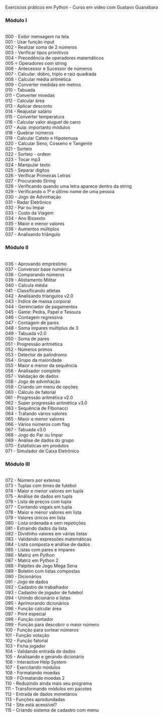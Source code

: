 Exercicios práticos em Python - Curso em video com Gustavo Guanabara

<h3> Módulo I </h3></br>
000 - Exibir mensagem na tela </br>
001 - Usar função input </br>
002 - Realizar soma de 2 números </br>
003 - Verificar tipos primitivos </br>
004 - Precedência de operadores matemáticos </br>
005 = Operadores com string </br>
006 - Antecessor e Sucessor de números </br>
007 - Calcular: dobro, triplo e raiz quadrada </br>
008 - Calcular média aritmética </br>
009 - Converter medidas em metros </br>
010 - Tabuada </br>
011 - Converter moedas </br>
012 - Calcular área </br>
013 - Aplicar desconto </br>
014 - Reajustar salário </br>
015 - Converter temperatura </br>
016 - Calcular valor aluguel de carro </br>
017 - Aula: importanto módulos </br>
018 - Quebrar números </br>
019 - Calcular Cateto e Hipotenusa </br>
020 - Calcular Seno, Cosseno e Tangente </br>
021 - Sorteio </br>
022 - Sorteio - ordem </br>
023 - Tocar mp3 </br>
024 - Manipular texto </br>
025 - Separar digitos </br>
026 - Verificar Primeiras Letras </br>
027 - Procurando String</br>
028 - Verificando quando uma letra aparece dentro da string</br>
029 - Verificando o 1º e último nome de uma pessoa</br>
030 - Jogo de Advinhação </br>
031 - Radar Eletrônico </br>
032 - Par ou Impar </br>
033 - Custo da Viagem </br>
034 - Ano Bissexto </br>
035 - Maior e menor valores </br>
036 - Aumentos múltiplos </br>
037 - Analisando triângulo </br>

<h3> Módulo II </h3></br>
036 - Aprovando empréstimo </br>
037 - Conversor base numérica </br>
038 - Comparando números </br>
039 - Alistamento Militar </br>
040 - Calcula média </br>
041 - Classificando atletas </br>
042 - Analisando triangulos v2.0 </br>
043 - Índice de massa corporal </br>
044 - Gerenciador de pagamentos </br>
045 - Game: Pedra, Papel e Tesoura </br>
046 - Contagem regressiva </br>
047 - Contagem de pares </br>
048 - Soma ímpares multiplus de 3 </br>
049 - Tabuada v2.0 </br>
050 - Soma de pares </br>
051 - Progressão aritmética </br>
052 - Números primos </br>
053 - Detector de palíndromo </br>
054 - Grupo da maioridade </br>
055 - Maior e menor da sequência </br>
056 - Analisador completo </br>
057 - Validação de dados </br>
058 - Jogo de advinhação </br>
059 - Criando um menu de opções </br>
060 - Cálculo de fatorial </br>
061 - Progressão aritmética v2.0 </br>
062 - Super progressão aritmética v3.0 </br>
063 - Sequência de FIbonacci </br>
064 - Tratando vários valores </br>
065 - Maior e menor valores </br>
066 - Vários números com flag </br>
067 - Tabuada v3.0 </br>
068 - Jogo do Par ou Ímpar </br>
069 - Análise de dados do grupo </br>
070 - Estatísticas em produtos </br>
071 - Simulador de Caixa Eletrônico </br>

<h3> Módulo III </h3></br>
072 - Número por extenso </br>
073 - Tuplas com times de futebol </br>
074 - Maior e menor valores em tupla </br>
075 - Análise de dados em tupla </br>
076 - Lista de preços com tupla </br>
077 - Contando vogais em tupla </br>
078 - Maior e menor valores em lista </br>
079 - Valores únicos em lista </br>
080 - Lista ordenada e sem repetições </br>
081 - Extraindo dados da lista </br>
082 - Dividinho valores em várias listas </br>
083 - Validando expressões matemáticas </br>
084 - Lista composta e análise de dados </br>
085 - Listas com pares e ímpares </br>
086 - Matriz em Python </br>
087 - Matriz em Python 2 </br>
088 - Palpites de Jogo Mega Sena </br>
089 - Boletim com listas compostas </br>
090 - Dicionários </br>
091 - Jogo de dados </br>
092 - Cadastro de trabalhador </br>
093 - Cadastro de jogador de futebol </br>
094 - Unindo dicionário e listas </br>
095 - Aprimorando dicionários </br>
096 - Função calcular área </br>
097 - Print especial </br>
098 - Função contador </br>
099 - Função para descobrir o maior número </br>
100 - Função para sortear números </br>
101 - Função votação </br>
102 - Função fatorial </br>
103 - Ficha jogador </br>
104 - Validando entrada de dados </br>
105 - Analisando e gerando dicionário </br>
106 - Interactive Help System </br>
107 - Exercitando módulos </br>
108 - Formatando moedas </br>
109 - FOrmatando moedas 2 </br>
110 - Reduzindo ainda mais seu programa </br>
111 - Transformando módulos em pacotes </br>
112 - Entrada de dados monetários </br>
113 - Funções aprodundadas </br>
114 - Site está acessível? </br>
115 - Criando sistema de cadastro com menu </br>
